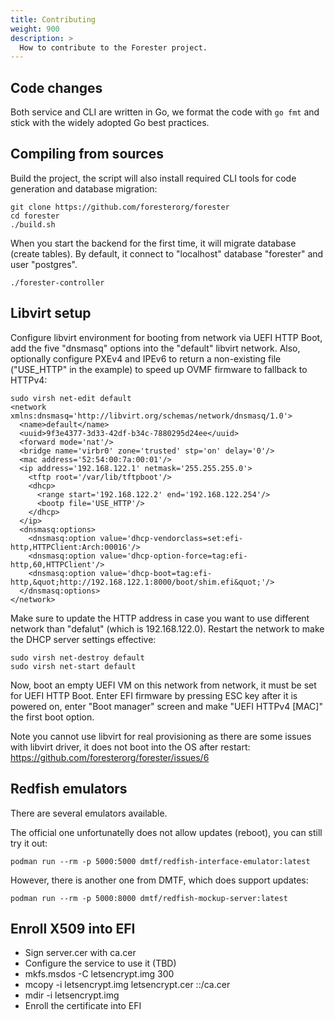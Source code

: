 ```yaml
---
title: Contributing
weight: 900
description: >
  How to contribute to the Forester project.
---
```


## Code changes

Both service and CLI are written in Go, we format the code with `go fmt` and stick with the widely adopted Go best practices.

## Compiling from sources

Build the project, the script will also install required CLI tools for code generation and database migration:

    git clone https://github.com/foresterorg/forester
    cd forester
    ./build.sh

When you start the backend for the first time, it will migrate database (create tables). By default, it connect to "localhost" database "forester" and user "postgres".

    ./forester-controller

## Libvirt setup

Configure libvirt environment for booting from network via UEFI HTTP Boot, add the five "dnsmasq" options into the "default" libvirt network. Also, optionally configure PXEv4 and IPEv6 to return a non-existing file ("USE_HTTP" in the example) to speed up OVMF firmware to fallback to HTTPv4:

    sudo virsh net-edit default
    <network xmlns:dnsmasq='http://libvirt.org/schemas/network/dnsmasq/1.0'>
      <name>default</name>
      <uuid>9f3e4377-3d33-42df-b34c-7880295d24ee</uuid>
      <forward mode='nat'/>
      <bridge name='virbr0' zone='trusted' stp='on' delay='0'/>
      <mac address='52:54:00:7a:00:01'/>
      <ip address='192.168.122.1' netmask='255.255.255.0'>
        <tftp root='/var/lib/tftpboot'/>
        <dhcp>
          <range start='192.168.122.2' end='192.168.122.254'/>
          <bootp file='USE_HTTP'/>
        </dhcp>
      </ip>
      <dnsmasq:options>
        <dnsmasq:option value='dhcp-vendorclass=set:efi-http,HTTPClient:Arch:00016'/>
        <dnsmasq:option value='dhcp-option-force=tag:efi-http,60,HTTPClient'/>
        <dnsmasq:option value='dhcp-boot=tag:efi-http,&quot;http://192.168.122.1:8000/boot/shim.efi&quot;'/>
      </dnsmasq:options>
    </network>

Make sure to update the HTTP address in case you want to use different network than "defalut" (which is 192.168.122.0). Restart the network to make the DHCP server settings effective:

    sudo virsh net-destroy default
    sudo virsh net-start default

Now, boot an empty UEFI VM on this network from network, it must be set for UEFI HTTP Boot. Enter EFI firmware by pressing ESC key after it is powered on, enter "Boot manager" screen and make "UEFI HTTPv4 [MAC]" the first boot option.

Note you cannot use libvirt for real provisioning as there are some issues with libvirt driver, it does not boot into the OS after restart: https://github.com/foresterorg/forester/issues/6

## Redfish emulators

There are several emulators available.

The official one unfortunatelly does not allow updates (reboot), you can still try it out:

    podman run --rm -p 5000:5000 dmtf/redfish-interface-emulator:latest

However, there is another one from DMTF, which does support updates:

    podman run --rm -p 5000:8000 dmtf/redfish-mockup-server:latest

## Enroll X509 into EFI

- Sign server.cer with ca.cer
- Configure the service to use it (TBD)
- mkfs.msdos -C letsencrypt.img 300
- mcopy -i letsencrypt.img letsencrypt.cer ::/ca.cer
- mdir -i letsencrypt.img
- Enroll the certificate into EFI

